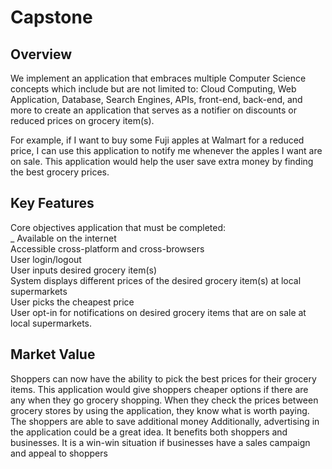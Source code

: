 # Capstone
## Overview
  We implement an application that embraces multiple Computer Science concepts which include but are not limited to: Cloud Computing, Web Application,  Database, Search Engines,     APIs, front-end, back-end, and more to create an application that serves as a notifier on discounts or reduced prices on grocery item(s). 

  For example, if I want to buy some Fuji apples at Walmart for a reduced price, I can use this application to notify me whenever the apples I want are on sale. This application     would help the user save extra money by finding the best grocery prices.
  
## Key Features
  Core objectives application that must be completed: <br/>
    _ Available on the internet <br/>
    Accessible cross-platform and cross-browsers <br/>
    User login/logout <br/>
    User inputs desired grocery item(s) <br/>
    System displays different prices of the desired grocery item(s) at local supermarkets <br/>
    User picks the cheapest price <br/> 
    User opt-in for notifications on desired grocery items that are on sale at local supermarkets. <br/> 

## Market Value
   Shoppers can now have the ability to pick the best prices for their grocery items. This application would give shoppers cheaper options if there are any when they go grocery      shopping. When they check the prices between grocery stores by using the application, they know what is worth paying. The shoppers are able to save additional money
   Additionally, advertising in the application could be a great idea. It benefits both shoppers and businesses. It is a win-win situation if businesses have a sales campaign and    appeal to shoppers

